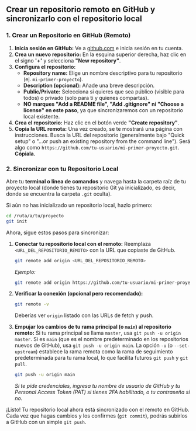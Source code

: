 ## Crear un repositorio remoto en GitHub y sincronizarlo con el repositorio local


### 1\. Crear un Repositorio en GitHub (Remoto)

1.  **Inicia sesión en GitHub:** Ve a [github.com](https://github.com/) e inicia sesión en tu cuenta.
2.  **Crea un nuevo repositorio:** En la esquina superior derecha, haz clic en el signo **'+'** y selecciona **"New repository"**.
3.  **Configura el repositorio:**
      * **Repository name:** Elige un nombre descriptivo para tu repositorio (ej. `mi-primer-proyecto`).
      * **Description (opcional):** Añade una breve descripción.
      * **Public/Private:** Selecciona si quieres que sea público (visible para todos) o privado (solo para ti y quienes compartas).
      * **NO marques "Add a README file", "Add .gitignore" ni "Choose a license" en este paso**, ya que sincronizaremos con un repositorio local existente.
4.  **Crea el repositorio:** Haz clic en el botón verde **"Create repository"**.
5.  **Copia la URL remota:** Una vez creado, se te mostrará una página con instrucciones. Busca la URL del repositorio (generalmente bajo "Quick setup" o "…or push an existing repository from the command line"). Será algo como `https://github.com/tu-usuario/mi-primer-proyecto.git`. **Cópiala.**

### 2\. Sincronizar con tu Repositorio Local

Abre tu **terminal o línea de comandos** y navega hasta la carpeta raíz de tu proyecto local (donde tienes tu repositorio Git ya inicializado, es decir, donde se encuentra la carpeta `.git` oculta).

Si aún no has inicializado un repositorio local, hazlo primero:

```bash
cd /ruta/a/tu/proyecto
git init
```

Ahora, sigue estos pasos para sincronizar:

1.  **Conectar tu repositorio local con el remoto:**
    Reemplaza `<URL_DEL_REPOSITORIO_REMOTO>` con la URL que copiaste de GitHub.

    ```bash
    git remote add origin <URL_DEL_REPOSITORIO_REMOTO>
    ```

    *Ejemplo:*

    ```bash
    git remote add origin https://github.com/tu-usuario/mi-primer-proyecto.git
    ```

2.  **Verificar la conexión (opcional pero recomendado):**

    ```bash
    git remote -v
    ```

    Deberías ver `origin` listado con las URLs de fetch y push.

3.  **Empujar los cambios de tu rama principal (o `main`) al repositorio remoto:**
    Si tu rama principal se llama `master`, usa `git push -u origin master`. Si es `main` (que es el nombre predeterminado en los repositorios nuevos de GitHub), usa `git push -u origin main`. La opción `-u` (o `--set-upstream`) establece la rama remota como la rama de seguimiento predeterminada para tu rama local, lo que facilita futuros `git push` y `git pull`.

    ```bash
    git push -u origin main
    ```

    *Si te pide credenciales, ingresa tu nombre de usuario de GitHub y tu Personal Access Token (PAT) si tienes 2FA habilitado, o tu contraseña si no.*

¡Listo\! Tu repositorio local ahora está sincronizado con el remoto en GitHub. Cada vez que hagas cambios y los confirmes (`git commit`), podrás subirlos a GitHub con un simple `git push`.
